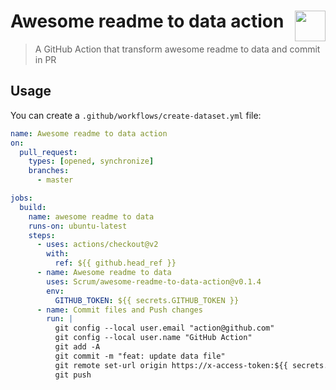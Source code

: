 # <img valign="text-bottom" height="49" src="https://raw.githubusercontent.com/sdras/awesome-actions/master/awesome-actions.png" align="right"> Awesome readme to data action
> A GitHub Action that transform awesome readme to data and commit in PR 


## Usage

You can create a `.github/workflows/create-dataset.yml` file:

```yaml
name: Awesome readme to data action
on:
  pull_request:
    types: [opened, synchronize]
    branches:
      - master

jobs:
  build:
    name: awesome readme to data
    runs-on: ubuntu-latest
    steps:
      - uses: actions/checkout@v2
        with:
          ref: ${{ github.head_ref }}
      - name: Awesome readme to data
        uses: Scrum/awesome-readme-to-data-action@v0.1.4
        env:
          GITHUB_TOKEN: ${{ secrets.GITHUB_TOKEN }}
      - name: Commit files and Push changes
        run: |
          git config --local user.email "action@github.com"
          git config --local user.name "GitHub Action"
          git add -A
          git commit -m "feat: update data file"
          git remote set-url origin https://x-access-token:${{ secrets.GITHUB_TOKEN }}@github.com/${{ github.repository }}
          git push
```

